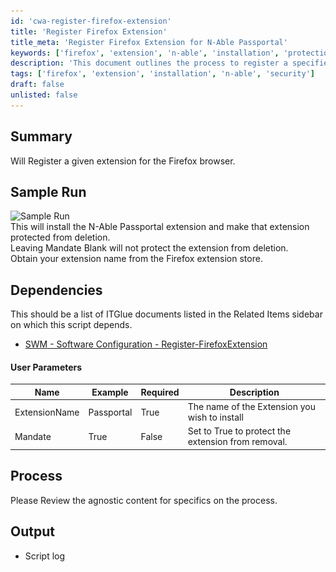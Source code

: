 ```yaml
---
id: 'cwa-register-firefox-extension'
title: 'Register Firefox Extension'
title_meta: 'Register Firefox Extension for N-Able Passportal'
keywords: ['firefox', 'extension', 'n-able', 'installation', 'protection']
description: 'This document outlines the process to register a specified extension for the Firefox browser, specifically focusing on the N-Able Passportal extension. It includes sample runs, user parameters, dependencies, and output details to ensure a successful installation and protection from deletion.'
tags: ['firefox', 'extension', 'installation', 'n-able', 'security']
draft: false
unlisted: false
---
```

## Summary

Will Register a given extension for the Firefox browser.

## Sample Run

![Sample Run](..\..\..\static\img\Register---Firefox-Extension\image_1.png)  
This will install the N-Able Passportal extension and make that extension protected from deletion.  
Leaving Mandate Blank will not protect the extension from deletion.  
Obtain your extension name from the Firefox extension store.

## Dependencies

This should be a list of ITGlue documents listed in the Related Items sidebar on which this script depends.

- [SWM - Software Configuration - Register-FirefoxExtension](https://proval.itglue.com/DOC-5078775-10372105)

#### User Parameters

| Name          | Example     | Required | Description                                      |
|---------------|-------------|----------|--------------------------------------------------|
| ExtensionName | Passportal  | True     | The name of the Extension you wish to install    |
| Mandate       | True        | False    | Set to True to protect the extension from removal.|

## Process

Please Review the agnostic content for specifics on the process.

## Output

- Script log


